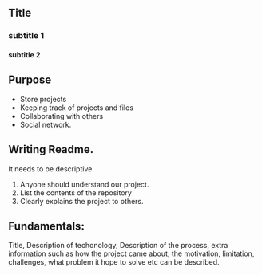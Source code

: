 
## Title 
### subtitle 1
#### subtitle 2 

## Purpose 

* Store projects
* Keeping track of projects and files 
* Collaborating with others 
* Social network.


## Writing Readme. 
It needs to be descriptive. 
1. Anyone should understand our project.
2. List the contents of the repository
3. Clearly explains the project to others. 

 
## Fundamentals:
Title, 
Description of techonology,
Description of the process, 
extra information such as how the project came about, the motivation, limitation, challenges, what problem it hope to solve etc can be described. 


